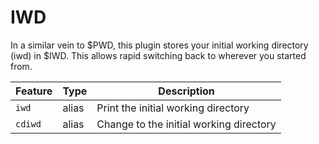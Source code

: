 # IWD

In a similar vein to $PWD, this plugin stores your initial working directory (iwd) in $IWD.
This allows rapid switching back to wherever you started from.

| Feature | Type  | Description                             |
|---------|-------|-----------------------------------------|
| `iwd`   | alias | Print the initial working directory     |
| `cdiwd` | alias | Change to the initial working directory |
